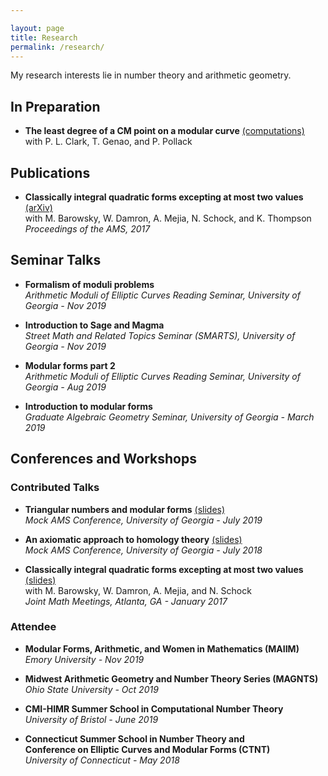 ```yaml
---

layout: page
title: Research
permalink: /research/
---
```


My research interests lie in number theory and arithmetic geometry.

## In Preparation 

* **The least degree of a CM point on a modular curve** [(computations)](https://github.com/fsaia/least-cm-degree)  
	with P. L. Clark, T. Genao, and P. Pollack


## Publications

* **Classically integral quadratic forms excepting at most two values** [(arXiv)](https://arxiv.org/abs/1608.01656)     
	with M. Barowsky, W. Damron, A. Mejia, N. Schock, and K. Thompson  
	*Proceedings of the AMS, 2017* 


## Seminar Talks

* **Formalism of moduli problems**  
	*Arithmetic Moduli of Elliptic Curves Reading Seminar, University of Georgia - Nov 2019*

* **Introduction to Sage and Magma**  
	*Street Math and Related Topics Seminar (SMARTS), University of Georgia - Nov 2019*

* **Modular forms part 2**  
	*Arithmetic Moduli of Elliptic Curves Reading Seminar, University of Georgia - Aug 2019*

* **Introduction to modular forms**  
	*Graduate Algebraic Geometry Seminar, University of Georgia - March 2019*




## Conferences and Workshops

### Contributed Talks 

* **Triangular numbers and modular forms** [(slides)](https://drive.google.com/open?id=1EP51_A3XrRw-AAHQ1egrBzM5dcaOEAOB)  
	*Mock AMS Conference, University of Georgia - July 2019*

* **An axiomatic approach to homology theory** [(slides)](https://drive.google.com/open?id=19N0xxMYhSn1a6ZJ65pzbabFCFLGRhBz9)  
	*Mock AMS Conference, University of Georgia - July 2018*

* **Classically integral quadratic forms excepting at most two values** [(slides)](https://drive.google.com/open?id=1zhFYt1vBehf-k8IorQQDJeZ4FII6qSSP)  
	with M. Barowsky, W. Damron, A. Mejia, and N. Schock  
	*Joint Math Meetings, Atlanta, GA - January 2017*


### Attendee

* **Modular Forms, Arithmetic, and Women in Mathematics (MAIIM)**  
	*Emory University - Nov 2019*

* **Midwest Arithmetic Geometry and Number Theory Series (MAGNTS)**  
	*Ohio State University - Oct 2019*

* **CMI-HIMR Summer School in Computational Number Theory**  
	*University of Bristol - June 2019*

* **Connecticut Summer School in Number Theory and**  
	**Conference on Elliptic Curves and Modular Forms (CTNT)**  
	*University of Connecticut - May 2018*

